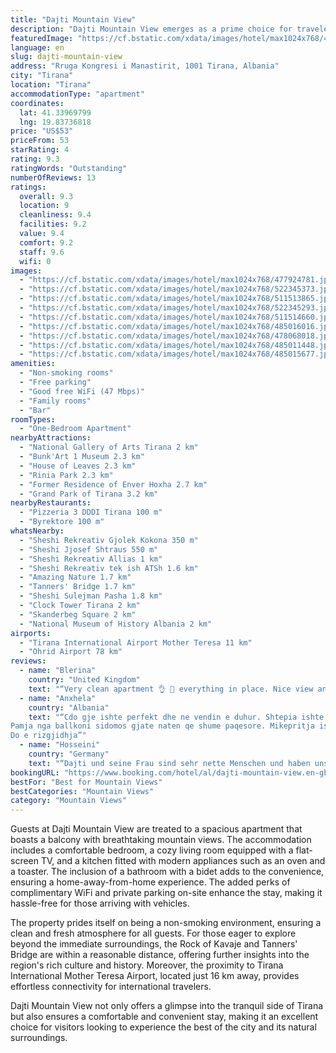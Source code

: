 ```yaml
---
title: "Dajti Mountain View"
description: "Dajti Mountain View emerges as a prime choice for travelers seeking a serene retreat in the heart of Tirana, mere kilometers away from the city's historical and natural landmarks."
featuredImage: "https://cf.bstatic.com/xdata/images/hotel/max1024x768/477924781.jpg?k=36b3fdc79c9a7e8dd7472b39645098fd8ddffadbf3b9caf7159ca5796b8684d1&o=&hp=1"
language: en
slug: dajti-mountain-view
address: "Rruga Kongresi i Manastirit, 1001 Tirana, Albania"
city: "Tirana"
location: "Tirana"
accommodationType: "apartment"
coordinates:
  lat: 41.33969799
  lng: 19.83736818
price: "US$53"
priceFrom: 53
starRating: 4
rating: 9.3
ratingWords: "Outstanding"
numberOfReviews: 13
ratings:
  overall: 9.3
  location: 9
  cleanliness: 9.4
  facilities: 9.2
  value: 9.4
  comfort: 9.2
  staff: 9.6
  wifi: 0
images:
  - "https://cf.bstatic.com/xdata/images/hotel/max1024x768/477924781.jpg?k=36b3fdc79c9a7e8dd7472b39645098fd8ddffadbf3b9caf7159ca5796b8684d1&o=&hp=1"
  - "https://cf.bstatic.com/xdata/images/hotel/max1024x768/522345373.jpg?k=edb1d6e35ac18ac2cb27c39b03b156d82e27385ac012bedbb8794511af44204a&o=&hp=1"
  - "https://cf.bstatic.com/xdata/images/hotel/max1024x768/511513865.jpg?k=40548cab2ba9098ef49a44b3ce9a14f1c314bfa9f019a0cbba8385ad8bfcbc09&o=&hp=1"
  - "https://cf.bstatic.com/xdata/images/hotel/max1024x768/522345293.jpg?k=a7482bf1d9c1ec513b104db61bfa838f78ac971def5460defd0f88bad3ccf546&o=&hp=1"
  - "https://cf.bstatic.com/xdata/images/hotel/max1024x768/511514660.jpg?k=59c0924ac2d74e9c1ec7ee247ff398d6165963b194baf1b148936aba40f42652&o=&hp=1"
  - "https://cf.bstatic.com/xdata/images/hotel/max1024x768/485016016.jpg?k=71ebff265d9645142ebaad1fc785ec595787afe413ddc8b6e6355d2de26c3e13&o=&hp=1"
  - "https://cf.bstatic.com/xdata/images/hotel/max1024x768/478068018.jpg?k=7723388b92ac27e5791bf85dec50532896560f9727b42624f632f36e916b2f32&o=&hp=1"
  - "https://cf.bstatic.com/xdata/images/hotel/max1024x768/485011448.jpg?k=1f246962087ebd4b307d0202221e4379ded3ffa7dcbe6959bcaf913a6d28aaa2&o=&hp=1"
  - "https://cf.bstatic.com/xdata/images/hotel/max1024x768/485015677.jpg?k=b4f48e73d6b8c89ac936f1e5dcf977e50c242bc2888c858c3029b3dc71c71d4d&o=&hp=1"
amenities:
  - "Non-smoking rooms"
  - "Free parking"
  - "Good free WiFi (47 Mbps)"
  - "Family rooms"
  - "Bar"
roomTypes:
  - "One-Bedroom Apartment"
nearbyAttractions:
  - "National Gallery of Arts Tirana 2 km"
  - "Bunk'Art 1 Museum 2.3 km"
  - "House of Leaves 2.3 km"
  - "Rinia Park 2.3 km"
  - "Former Residence of Enver Hoxha 2.7 km"
  - "Grand Park of Tirana 3.2 km"
nearbyRestaurants:
  - "Pizzeria 3 DDDI Tirana 100 m"
  - "Byrektore 100 m"
whatsNearby:
  - "Sheshi Rekreativ Gjolek Kokona 350 m"
  - "Sheshi Jjosef Shtraus 550 m"
  - "Sheshi Rekreativ Allias 1 km"
  - "Sheshi Rekreativ tek ish ATSh 1.6 km"
  - "Amazing Nature 1.7 km"
  - "Tanners' Bridge 1.7 km"
  - "Sheshi Sulejman Pasha 1.8 km"
  - "Clock Tower Tirana 2 km"
  - "Skanderbeg Square 2 km"
  - "National Museum of History Albania 2 km"
airports:
  - "Tirana International Airport Mother Teresa 11 km"
  - "Ohrid Airport 78 km"
reviews:
  - name: "Blerina"
    country: "United Kingdom"
    text: "“Very clean apartment 👌 🙌 everything in place. Nice view and warm inside. Very friendly, polite and professional service.”"
  - name: "Anxhela"
    country: "Albania"
    text: "“Cdo gje ishte perfekt dhe ne vendin e duhur. Shtepia ishte shume e paster dhe kishte cdo gje te nevojshme brenda.
Pamja nga ballkoni sidomos gjate naten qe shume paqesore. Mikepritja ishte shume e mire dhe ne u kenaqem.
Do e rizgjidhja”"
  - name: "Hosseini"
    country: "Germany"
    text: "“Dajti und seine Frau sind sehr nette Menschen und haben uns sehr geholfen. Sie haben uns alles gezeigt. Sie haben uns ein sehr gutes Taxi vorgestellt, das sehr günstig, sauber und neu war. Vor dem Haus gibt es eine Bar und ein Restaurant, die wir...”"
bookingURL: "https://www.booking.com/hotel/al/dajti-mountain-view.en-gb.html?aid=8035640"
bestFor: "Best for Mountain Views"
bestCategories: "Mountain Views"
category: "Mountain Views"
---
```


Guests at Dajti Mountain View are treated to a spacious apartment that boasts a balcony with breathtaking mountain views. The accommodation includes a comfortable bedroom, a cozy living room equipped with a flat-screen TV, and a kitchen fitted with modern appliances such as an oven and a toaster. The inclusion of a bathroom with a bidet adds to the convenience, ensuring a home-away-from-home experience. The added perks of complimentary WiFi and private parking on-site enhance the stay, making it hassle-free for those arriving with vehicles.

The property prides itself on being a non-smoking environment, ensuring a clean and fresh atmosphere for all guests. For those eager to explore beyond the immediate surroundings, the Rock of Kavaje and Tanners' Bridge are within a reasonable distance, offering further insights into the region's rich culture and history. Moreover, the proximity to Tirana International Mother Teresa Airport, located just 16 km away, provides effortless connectivity for international travelers.

Dajti Mountain View not only offers a glimpse into the tranquil side of Tirana but also ensures a comfortable and convenient stay, making it an excellent choice for visitors looking to experience the best of the city and its natural surroundings.